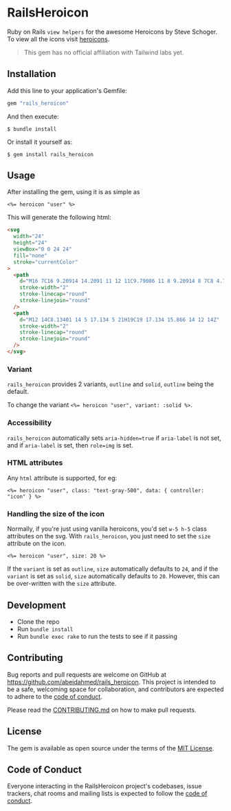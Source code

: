 # RailsHeroicon

Ruby on Rails `view helpers` for the awesome Heroicons by Steve Schoger. To view
all the icons visit [heroicons](https://heroicons.com/).

> This gem has no official affiliation with Tailwind labs yet.

## Installation

Add this line to your application's Gemfile:

```ruby
gem "rails_heroicon"
```

And then execute:

    $ bundle install

Or install it yourself as:

    $ gem install rails_heroicon

## Usage

After installing the gem, using it is as simple as

```erb
<%= heroicon "user" %>
```

This will generate the following html:

```html
<svg
  width="24"
  height="24"
  viewBox="0 0 24 24"
  fill="none"
  stroke="currentColor"
>
  <path
    d="M16 7C16 9.20914 14.2091 11 12 11C9.79086 11 8 9.20914 8 7C8 4.79086 9.79086 3 12 3C14.2091 3 16 4.79086 16 7Z"
    stroke-width="2"
    stroke-linecap="round"
    stroke-linejoin="round"
  />
  <path
    d="M12 14C8.13401 14 5 17.134 5 21H19C19 17.134 15.866 14 12 14Z"
    stroke-width="2"
    stroke-linecap="round"
    stroke-linejoin="round"
  />
</svg>
```

### Variant

`rails_heroicon` provides 2 variants, `outline` and `solid`, `outline` being
the default.

To change the variant `<%= heroicon "user", variant: :solid %>`.

### Accessibility

`rails_heroicon` automatically sets `aria-hidden=true` if `aria-label` is not
set, and if `aria-label` is set, then `role=img` is set.

### HTML attributes

Any `html` attribute is supported, for eg:

```erb
<%= heroicon "user", class: "text-gray-500", data: { controller: "icon" } %>
```

### Handling the size of the icon

Normally, if you're just using vanilla heroicons, you'd set `w-5 h-5` class
attributes on the svg. With `rails_heroicon`, you just need to set the `size`
attribute on the icon.

```erb
<%= heroicon "user", size: 20 %>
```

If the `variant` is set as `outline`, `size` automatically defaults to `24`,
and if the `variant` is set as `solid`, `size` automatically defaults to `20`.
However, this can be over-written with the `size` attribute.

## Development

- Clone the repo
- Run `bundle install`
- Run `bundle exec rake` to run the tests to see if it passing

## Contributing

Bug reports and pull requests are welcome on GitHub at
https://github.com/abeidahmed/rails_heroicon. This project is intended to be a
safe, welcoming space for collaboration, and contributors are expected to adhere
to the [code of conduct](https://github.com/abeidahmed/rails-heroicon/blob/main/CODE_OF_CONDUCT.md).

Please read the [CONTRIBUTING.md](https://github.com/abeidahmed/rails-heroicon/blob/main/CONTRIBUTING.md)
on how to make pull requests.

## License

The gem is available as open source under the terms of the [MIT License](https://opensource.org/licenses/MIT).

## Code of Conduct

Everyone interacting in the RailsHeroicon project's codebases, issue trackers,
chat rooms and mailing lists is expected to follow the
[code of conduct](https://github.com/abeidahmed/rails-heroicon/blob/main/CODE_OF_CONDUCT.md).
